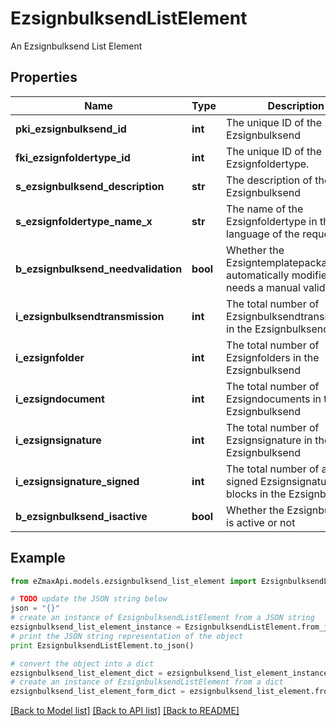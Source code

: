 # EzsignbulksendListElement

An Ezsignbulksend List Element

## Properties
Name | Type | Description | Notes
------------ | ------------- | ------------- | -------------
**pki_ezsignbulksend_id** | **int** | The unique ID of the Ezsignbulksend | 
**fki_ezsignfoldertype_id** | **int** | The unique ID of the Ezsignfoldertype. | 
**s_ezsignbulksend_description** | **str** | The description of the Ezsignbulksend | 
**s_ezsignfoldertype_name_x** | **str** | The name of the Ezsignfoldertype in the language of the requester | 
**b_ezsignbulksend_needvalidation** | **bool** | Whether the Ezsigntemplatepackage was automatically modified and needs a manual validation | 
**i_ezsignbulksendtransmission** | **int** | The total number of Ezsignbulksendtransmissions in the Ezsignbulksend | 
**i_ezsignfolder** | **int** | The total number of Ezsignfolders in the Ezsignbulksend | 
**i_ezsigndocument** | **int** | The total number of Ezsigndocuments in the Ezsignbulksend | 
**i_ezsignsignature** | **int** | The total number of Ezsignsignature in the Ezsignbulksend | 
**i_ezsignsignature_signed** | **int** | The total number of already signed Ezsignsignature blocks in the Ezsignbulksend | 
**b_ezsignbulksend_isactive** | **bool** | Whether the Ezsignbulksend is active or not | 

## Example

```python
from eZmaxApi.models.ezsignbulksend_list_element import EzsignbulksendListElement

# TODO update the JSON string below
json = "{}"
# create an instance of EzsignbulksendListElement from a JSON string
ezsignbulksend_list_element_instance = EzsignbulksendListElement.from_json(json)
# print the JSON string representation of the object
print EzsignbulksendListElement.to_json()

# convert the object into a dict
ezsignbulksend_list_element_dict = ezsignbulksend_list_element_instance.to_dict()
# create an instance of EzsignbulksendListElement from a dict
ezsignbulksend_list_element_form_dict = ezsignbulksend_list_element.from_dict(ezsignbulksend_list_element_dict)
```
[[Back to Model list]](../README.md#documentation-for-models) [[Back to API list]](../README.md#documentation-for-api-endpoints) [[Back to README]](../README.md)


